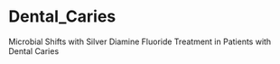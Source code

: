 # Dental_Caries
Microbial Shifts with Silver Diamine Fluoride Treatment in Patients with Dental Caries
